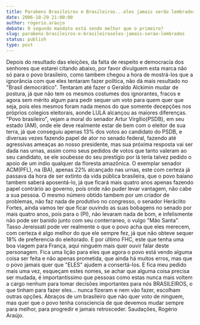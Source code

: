 ```yaml
---
title: Parabens Brasileiros e Brasileiras...eles jamais serão lembrados!!!
date: 2006-10-29 21:00:00
author: rogerio.araujo
debate: O segundo mandato está sendo melhor que o primeiro?
slug: parabens-brasileiros-e-brasileiraseles-jamais-serao-lembrados
status: publish 
type: post
---
```


Depois do resultado das eleições, da falta de respeito e democracía dos senhores que estarei citando abaixo, por favor divulguem esta marca não só para o povo brasileiro, como tambem chegou a hora de mostrá-los que a ignorância com que eles tentaram fazer política, não dá mais resultado no "Brasil democrático". Tentaram até fazer o Geraldo Alckimin mudar de postura, já que não tem os mesmos costumes dos ignorantes, fracos e agora sem mérito algum para pedir sequer um voto para quem quer que seja, pois eles mesmos foram nada menos do que somente decepções nos próprios colegios eleitorais, aonde LULA alcançou as maiores diferenças. "Povo brasileiro", vejam a moral do senador Artur Virgílio(PSDB), em seu estado (AM), onde ele deve realmente estar de bem com o eleitor de sua terra, já que conseguiu apenas 13% dos votos ao candidato do PSDB, e diversas vezes fazendo papel de ator no senado federal, fazendo até agressívas ameaças ao nosso presidente, mas sua próxima resposta vai ser dada nas urnas, assim como seus pedidos de votos que tanto valeram ao seu candidato, se ele soubesse do seu prestígio por lá tería talvez pedido o apoio de um indio qualquer da floresta amazônica. O exemplar senador ACM(PFL), na (BA), apenas 22% alcançado nas urnas, este com certeza já passava da hora de ser extinto da vida pública brasileira, que o povo baiano tambem saberá aposentá-lo, já que ficará mais quatro anos apenas fazendo papel contrário ao governo, pois onde não puder levar vantagem, não cabe a sua pessoa. O mesmo número obtido tambem por um criador de problemas, não faz nada de produtivo no congresso, o senador Heráclito Fortes, ainda vamos ter que ficar ouvindo as suas bobagens no senado por mais quatro anos, pois para o (PI), não levaram nada de bom, e infelismente não pode ser banido junto com seu conterraneo, o vulgo "Mão Santa". Tasso Jereissati pode ver realmente o que o povo acha que eles merecem, com certeza é algo melhor do que ele sempre fez, já que não obteve sequer 18% de preferencia do eleitorado. E por último FHC, este que tenha uma boa viagem para França, aqui ninguém mais quer ouvir falar deste personagem. Fica uma lição para eles que agora o povo está vendo alguma coisa ser feita e não apenas prometida, que ainda há muitos erros, mas que o povo jamais quer que "ELES" ajudem a consertá-los. E fica meu pedido mais uma vez, esqueçam estes nomes, se achar que alguma coisa precisa ser mudada, é importantíssimo que pessoas como estas nunca mais voltem a cargo nenhum para tomar decisões importantes para nós BRASILEIROS, o que tinham para fazer eles... nunca fizeram e nem vão fazer, escolham outras opções. Abraços de um brasileiro que não quer voto de ninguem, mas quer que o povo tenha consciencia de que devemos mudar sempre para melhor, para progredir e jamais retrosceder. Saudações, Rogério Araújo.
